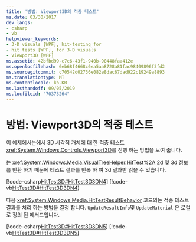 ```yaml
---
title: '방법: Viewport3D의 적중 테스트'
ms.date: 03/30/2017
dev_langs:
- csharp
- vb
helpviewer_keywords:
- 3-D visuals [WPF], hit-testing for
- hit tests [WPF], for 3-D visuals
- Viewport3D [WPF]
ms.assetid: 42bfbd99-c7c6-43f1-940b-90448faa412e
ms.openlocfilehash: 6eb68f4668c6ea5aa8728a81fac98409896f3fd2
ms.sourcegitcommit: c70542d02736e082e8dac67dad922c19249a8893
ms.translationtype: MT
ms.contentlocale: ko-KR
ms.lasthandoff: 09/05/2019
ms.locfileid: "70373264"
---
```

# <a name="how-to-hit-test-in-a-viewport3d"></a>방법: Viewport3D의 적중 테스트

이 예제에서는에서 3D 시각적 개체에 대 한 적중 테스트 <xref:System.Windows.Controls.Viewport3D>를 진행 하는 방법을 보여 줍니다.

는 <xref:System.Windows.Media.VisualTreeHelper.HitTest%2A> 2d 및 3d 정보를 반환 하기 때문에 테스트 결과를 반복 하 여 3d 결과만 읽을 수 있습니다.

[!code-csharp[HitTest3D#HitTest3D3DN4](~/samples/snippets/csharp/VS_Snippets_Wpf/HitTest3D/CSharp/Window1.xaml.cs#hittest3d3dn4)]
[!code-vb[HitTest3D#HitTest3D3DN4](~/samples/snippets/visualbasic/VS_Snippets_Wpf/HitTest3D/visualbasic/window1.xaml.vb#hittest3d3dn4)]

다음 <xref:System.Windows.Media.HitTestResultBehavior> 코드의는 적중 테스트 결과를 처리 하는 방법을 결정 합니다. `UpdateResultInfo`및 `UpdateMaterial` 은 로컬로 정의 된 메서드입니다.

[!code-csharp[HitTest3D#HitTest3D3DN5](~/samples/snippets/csharp/VS_Snippets_Wpf/HitTest3D/CSharp/Window1.xaml.cs#hittest3d3dn5)]
[!code-vb[HitTest3D#HitTest3D3DN5](~/samples/snippets/visualbasic/VS_Snippets_Wpf/HitTest3D/visualbasic/window1.xaml.vb#hittest3d3dn5)]
